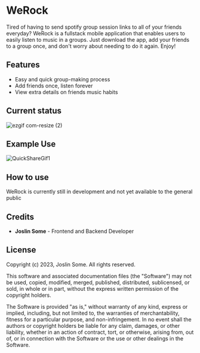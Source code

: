 # WeRock

Tired of having to send spotify  group session links to all of your friends everyday? WeRock is a fullstack mobile application that enables users to easily listen to music in a groups. Just download the app, add your friends to a group once, and don't worry about needing to do it again. Enjoy!

## Features

- Easy and quick group-making process
- Add friends once, listen forever
- View extra details on friends music habits
  
## Current status
![ezgif com-resize (2)](https://github.com/JoslinSome/WeRock/assets/69180570/e1bde7cd-19d2-429c-b5de-8ec0434e1494)

## Example Use

![QuickShareGif1](https://user-images.githubusercontent.com/71299314/226373528-37133e02-4e2c-40bd-8872-74856a2d3ef3.gif)

## How to use

WeRock is currently still in development and not yet available to the general public

## Credits

- **Joslin Some** - Frontend and Backend Developer

## License

Copyright (c) 2023, Joslin Some. All rights reserved.

This software and associated documentation files (the "Software") may not be used, copied, modified, merged, published, distributed, sublicensed, or sold, in whole or in part, without the express written permission of the copyright holders.

The Software is provided "as is," without warranty of any kind, express or implied, including, but not limited to, the warranties of merchantability, fitness for a particular purpose, and non-infringement. In no event shall the authors or copyright holders be liable for any claim, damages, or other liability, whether in an action of contract, tort, or otherwise, arising from, out of, or in connection with the Software or the use or other dealings in the Software.
